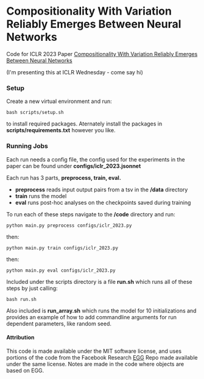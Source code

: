 # Compositionality With Variation Reliably Emerges Between Neural Networks

Code for ICLR 2023 Paper [Compositionality With Variation Reliably Emerges Between Neural Networks](https://openreview.net/pdf?id=-Yzz6vlX7V-)

(I'm presenting this at ICLR Wednesday - come say hi)

### Setup
Create a new virtual environment and run:

```bash scripts/setup.sh```

to install required packages. Aternately install the packages in **scripts/requirements.txt** however you like.

### Running Jobs
Each run needs a config file, the config used for the experiments in the paper can be found under **configs/iclr_2023.jsonnet**

Each run has 3 parts, **preprocess, train, eval.**
- **preprocess** reads input output pairs from a tsv in the **/data** directory
- **train** runs the model
- **eval** runs post-hoc analyses on the checkpoints saved during training

To run each of these steps navigate to the **/code** directory and run:

```python main.py preprocess configs/iclr_2023.py```

then:

```python main.py train configs/iclr_2023.py```

then:

```python main.py eval configs/iclr_2023.py```

Included under the scripts directory is a file **run.sh** which runs all of these steps by just calling:

```bash run.sh```

 Also included is **run_array.sh** which runs the model for 10 initializations and provides an example of how to add commandline arguments for run dependent parameters, like random seed.

#### Attribution

This code is made available under the MIT software license, and uses portions of the code from the Facebook Research [EGG](https://github.com/facebookresearch/EGG) Repo made available under the same license. Notes are made in the code where objects are based on EGG.